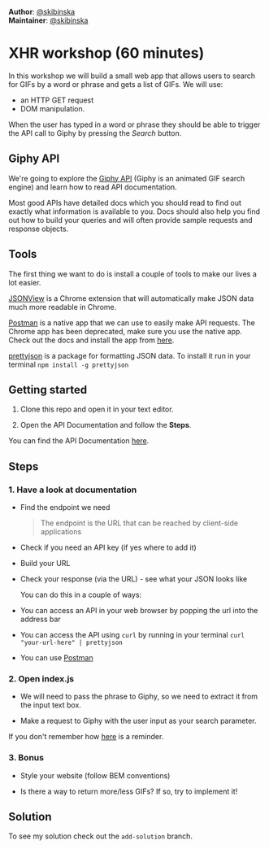 **Author**: [@skibinska](https://github.com/skibinska)  
**Maintainer**: [@skibinska](https://github.com/skibinska)

# XHR workshop (60 minutes)

In this workshop we will build a small web app that allows users to search for GIFs by a word or phrase and gets a list of GIFs. We will use:

- an HTTP GET request
- DOM manipulation.

When the user has typed in a word or phrase they should be able to trigger the API call to Giphy by pressing the _Search_ button.

## Giphy API

We're going to explore the [Giphy API](http://api.giphy.com/) (Giphy is an animated GIF search engine) and learn how to read API documentation.

Most good APIs have detailed docs which you should read to find out exactly what information is available to you. Docs should also help you find out how to build your queries and will often provide sample requests and response objects.

## Tools

The first thing we want to do is install a couple of tools to make our lives a lot easier.

[JSONView](https://chrome.google.com/webstore/detail/jsonview/chklaanhfefbnpoihckbnefhakgolnmc) is a Chrome extension that will automatically make JSON data much more readable in Chrome.

[Postman](https://www.getpostman.com/) is a native app that we can use to easily make API requests. The Chrome app has been deprecated, make sure you use the native app. Check out the docs and install the app from [here](https://www.getpostman.com/docs/).

[prettyjson](https://www.npmjs.com/package/prettyjson) is a package for formatting JSON data. To install it run in your terminal `npm install -g prettyjson`

## Getting started

1. Clone this repo and open it in your text editor.

2. Open the API Documentation and follow the **Steps**.

You can find the API Documentation [here](https://developers.giphy.com/docs/).

## Steps

### 1. Have a look at documentation

- Find the endpoint we need

  > The endpoint is the URL that can be reached by client-side applications

- Check if you need an API key (if yes where to add it)

- Build your URL

- Check your response (via the URL) - see what your JSON looks like

  You can do this in a couple of ways:

- You can access an API in your web browser by popping the url into the address bar

- You can access the API using `curl` by running in your terminal `curl "your-url-here" | prettyjson`

- You can use [Postman](https://www.getpostman.com/docs/)

### 2. Open index.js

- We will need to pass the phrase to Giphy, so we need to extract it from the input text box.

- Make a request to Giphy with the user input as your search parameter.

If you don't remember how [here](https://github.com/lucymonie/api-workshop/blob/master/03-xmlhttprequest.md)
is a reminder.

### 3. Bonus

- Style your website (follow BEM conventions)

- Is there a way to return more/less GIFs? If so, try to implement it!

## Solution

To see my solution check out the `add-solution` branch.
